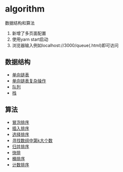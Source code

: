 # algorithm
数据结构和算法

1. 新增了多页面配置
2. 使用yarn start启动
3. 浏览器输入例如localhost://3000/queue(.html)即可访问

## 数据结构
- [单向链表](https://github.com/XuZhongqiang/algorithm/blob/master/src/DataStructure/single-linked-list_01/index.js)
- [单向链表复杂操作](https://github.com/XuZhongqiang/algorithm/blob/master/src/DataStructure/single-linked-list_02/index.js)
- [队列](https://github.com/XuZhongqiang/algorithm/blob/master/src/DataStructure/queue/queue.js)
- [栈](https://github.com/XuZhongqiang/algorithm/blob/master/src/DataStructure/stack/stack.js)

## 算法
- [冒泡排序](https://github.com/XuZhongqiang/algorithm/blob/master/src/Algorithm/level-one-sort/bubble-sort.js)
- [插入排序](https://github.com/XuZhongqiang/algorithm/blob/master/src/Algorithm/level-one-sort/insertion-sort.js)
- [选择排序](https://github.com/XuZhongqiang/algorithm/blob/master/src/Algorithm/level-one-sort/selection-sort.js)
- [寻找数组中第k大个数](https://github.com/XuZhongqiang/algorithm/blob/master/src/Algorithm/level-two-sort/KthNum.js)
- [归并排序](https://github.com/XuZhongqiang/algorithm/blob/master/src/Algorithm/evel-two-sort/merge-sort.js)
- [快排](https://github.com/XuZhongqiang/algorithm/blob/master/src/Algorithm/evel-two-sort/quick-sort.js)
- [桶排序](https://github.com/XuZhongqiang/algorithm/blob/master/src/Algorithm/level-three-sort/bucket-sort.js)
- [计数排序]()
